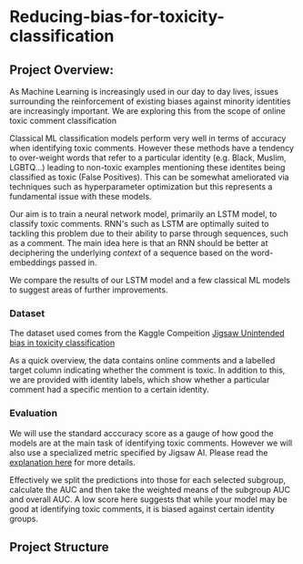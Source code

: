 # Reducing-bias-for-toxicity-classification

## Project Overview:
As Machine Learning is increasingly used in our day to day lives, issues surrounding the reinforcement of existing biases against minority identities are increasingly important. We are exploring this from the scope of online toxic comment classification

Classical ML classification models perform very well in terms of accuracy when identifying toxic comments. However these methods have a tendency to over-weight words that refer to a particular identity (e.g. Black, Muslim, LGBTQ...) leading to non-toxic examples mentioning these identites being classified as toxic (False Positives). This can be somewhat ameliorated via techniques such as hyperparameter optimization but this represents a fundamental issue with these models. 

Our aim is to train a neural network model, primarily an LSTM model, to classify toxic comments. RNN's such as LSTM are optimally suited to tackling this problem due to their ability to parse through sequences, such as a comment. The main idea here is that an RNN should be better at deciphering the underlying *context* of a sequence based on the word-embeddings passed in. 

We compare the results of our LSTM model and a few classical ML models to suggest areas of further improvements.

### Dataset
The dataset used comes from the Kaggle Compeition [Jigsaw Unintended bias in toxicity classification]('https://www.kaggle.com/c/jigsaw-unintended-bias-in-toxicity-classification/overview/description')

As a quick overview, the data contains online comments and a labelled target column indicating whether the comment is toxic. In addition to this, we are provided with identity labels, which show whether a particular comment had a specific mention to a certain identity.

### Evaluation
We will use the standard acccuracy score as a gauge of how good the models are at the main task of identifying toxic comments. However we will also use a specialized metric specified by Jigsaw AI. Please read the [explanation here](https://www.kaggle.com/c/jigsaw-unintended-bias-in-toxicity-classification/overview/evaluation) for more details. 

Effectively we split the predictions into those for each selected subgroup, calculate the AUC and then take the weighted means of the subgroup AUC and overall AUC. A low score here suggests that while your model may be good at identifying toxic comments, it is biased against certain identity groups.

## Project Structure
